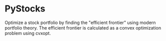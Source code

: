 # PyStocks

Optimize a stock portfolio by finding the "efficient frontier" using modern portfolio theory.  The efficient frontier
is calculated as a convex optimization problem using cvxopt.


